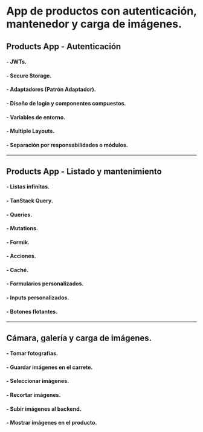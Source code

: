 # App de productos con autenticación, mantenedor y carga de imágenes.

## Products App - Autenticación

#### - JWTs.
#### - Secure Storage.
#### - Adaptadores (Patrón Adaptador).
#### - Diseño de login y componentes compuestos.
#### - Variables de entorno.
#### - Multiple Layouts.
#### - Separación por responsabilidades o módulos.

___

## Products App - Listado y mantenimiento

#### - Listas infinitas.
#### - TanStack Query.
#### - Queries.
#### - Mutations.
#### - Formik.
#### - Acciones.
#### - Caché.
#### - Formularios personalizados.
#### - Inputs personalizados.
#### - Botones flotantes.

___

## Cámara, galería y carga de imágenes.

#### - Tomar fotografías.
#### - Guardar imágenes en el carrete.
#### - Seleccionar imágenes.
#### - Recortar imágenes.
#### - Subir imágenes al backend.
#### - Mostrar imágenes en el producto.